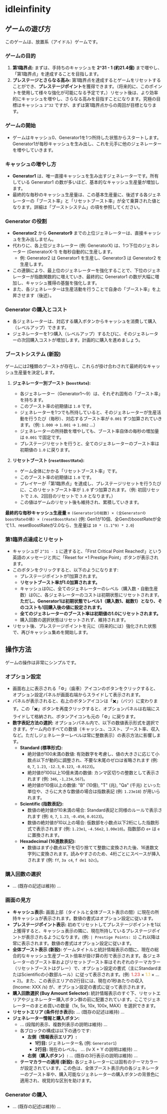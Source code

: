 # idleinfinity

## ゲームの遊び方

このゲームは、放置系（アイドル）ゲームです。

### ゲームの目的
1.  **第1臨界点:** まずは、手持ちのキャッシュを **2^31 - 1 (約21.4億)** まで増やし、「第1臨界点」を達成することを目指します。
2.  **プレステージとさらなる高み:** 第1臨界点を達成するとゲームをリセットすることができ、**プレステージポイント**を獲得できます。（将来的に、このポイントを使用して様々な強化が可能になる予定です。）リセット後は、より効率的にキャッシュを増やし、さらなる高みを目指すことになります。究極の目標はキャッシュ `2^32` ですが、まずは第1臨界点からの周回が目標となります。

### ゲームの開始
- ゲームはキャッシュ0、Generator1を1つ所持した状態からスタートします。Generator1が毎秒キャッシュを生み出し、これを元手に他のジェネレーターを増やしていきます。

### キャッシュの増やし方
- **Generator1** は、唯一直接キャッシュを生み出すジェネレーターです。所有している Generator1 の数が多いほど、基本的なキャッシュ生産量が増加します。
- 最終的な毎秒のキャッシュ生産量は、この基本生産量に、後述する各ジェネレーターの「ブースト率」と「リセットブースト率」が全て乗算された値となります。詳細は「ブーストシステム」の項を参照してください。

### Generator の役割
- **Generator2** から **Generator9** までの上位ジェネレーターは、直接キャッシュを生み出しません。
- 代わりに、各上位ジェネレーター (例: GeneratorX) は、1つ下位のジェネレーター (GeneratorX-1) を毎秒自動的に生産します。
  - 例: Generator2 は Generator1 を生産し、Generator3 は Generator2 を生産します。
- この連鎖により、最上位のジェネレーターを強化することで、下位のジェネレーターが指数関数的に増えていき、最終的に Generator1 の数が大幅に増加し、キャッシュ獲得の基盤を強化します。
- また、各ジェネレーターは生産活動を行うことで自身の「ブースト率」を上昇させます（後述）。

### Generator の購入とコスト
- 各ジェネレーターは、対応する購入ボタンからキャッシュを消費して購入（レベルアップ）できます。
- ジェネレーターを1つ購入（レベルアップ）するたびに、そのジェネレーターの次回購入コストが増加します。計画的に購入を進めましょう。

### ブーストシステム (新設)
ゲームには2種類のブーストが存在し、これらが掛け合わされて最終的なキャッシュ生産量を決定します。

1.  **ジェネレーター別ブースト (`boostRate`):**
    - 各ジェネレーター（Generator1～9）は、それぞれ固有の「ブースト率」を持ちます。
    - このブースト率の初期値は `1.0` です。
    - ジェネレーターを1つでも所持していると、そのジェネレーターが生産活動を行うたび（毎秒）、対応するブースト率が `0.001` ずつ加算されていきます。（例: `1.000` → `1.001` → `1.002` ...）
    - ジェネレーターの所持数を増やしても、ブースト率自体の毎秒の増加量は `0.001` で固定です。
    - プレステージリセットを行うと、全てのジェネレーターのブースト率は初期値の `1.0` に戻ります。

2.  **リセットブースト (`resetBoostRate`):**
    - ゲーム全体にかかる「リセットブースト率」です。
    - このブースト率の初期値は `1.0` です。
    - プレイヤーが「第1臨界点」を達成し、プレステージリセットを行うたびに、このリセットブースト率が `1.0` ずつ加算されます。（例: 初回リセットで `2.0`、2回目のリセットで `3.0` となります。）
    - この値はゲームのリセット後も維持され、累積していきます。

**最終的な毎秒キャッシュ生産量 =**
`(Generator1の総数) × (全GeneratorのboostRateの積) × (resetBoostRate)`
(例: Gen1が10個、全GenのboostRateが全て1.1、resetBoostRateが2.0なら、生産量は `10 * (1.1^9) * 2.0`)

### 第1臨界点達成とリセット
- キャッシュが `2^31 - 1` に達すると、「First Critical Point Reached!」という英語のメッセージと共に「Reset for +1 Prestige Point」ボタンが表示されます。
- このボタンをクリックすると、以下のようになります:
    - プレステージポイントが1加算されます。
    - **リセットブースト率が1.0加算されます。**
    - キャッシュは0に、全てのジェネレーターのレベル（購入数・自動生産数）は0に、各ジェネレーターのコストは初期状態にリセットされます。**ただし、Generator1は初期状態でレベル1（購入数1、総数1）となり、そのコストも1回購入後の値に設定されます。**
    - **全てのジェネレーターのブースト率は初期値の1.0にリセットされます。**
    - 購入回数の選択状態はリセットされず、維持されます。
- リセット後、プレステージポイントを元に（将来的には）強化された状態で、再びキャッシュ集めを開始します。

## 操作方法

ゲームの操作は非常にシンプルです。

### オプション設定
- 画面右上に表示される「⚙️」（歯車）アイコンのボタンをクリックすると、オプション設定パネルが画面右端からスライドして表示されます。
- パネルが表示されると、右上のボタンアイコンは「✖️」（バツ）に変わります。この「✖️」ボタンを再度クリックすると、オプションパネルは右端にスライドして格納され、ボタンアイコンも元の「⚙️」に戻ります。
- **数字表記方法の選択:** オプションパネル内で、以下の数値表示形式を選択できます。ゲーム内のすべての数値（キャッシュ、コスト、ブースト率、収入など。ただしジェネレーターレベルは常に整数表示）の表示方法に影響します。
    - **Standard (標準形式):**
        - 絶対値が100未満の数値: 有効数字を考慮し、値の大きさに応じて小数点以下が動的に調整され、不要な末尾のゼロは省略されます (例: `0`, `7`, `1.23`, `-12.3`, `0.123`, `-0.0123`)。
        - 絶対値が100以上10億未満の数値: カンマ区切りの整数として表示されます (例: `346`, `-1,234,567`)。
        - 絶対値が10億以上の数値: "B" (10億), "T" (兆), "Qa" (千兆) といった単位や、さらに大きな数値の場合は指数表記 (例: `1.23e18`) が用いられます。
    - **Scientific (指数表記):**
        - 数値の絶対値が10未満の場合: Standard表記と同様のルールで表示されます (例: `0`, `7`, `1.23`, `-0.456`, `0.0123`)。
        - 数値の絶対値が10以上の場合: 仮数部を小数点以下2桁にした指数形式で表示されます (例: `1.23e1`, `-4.56e2`, `1.00e10`)。指数部の `e+` は `e` に置換されます。
    - **Hexadecimal (16進数表記):**
        - 数値はまず小数点以下を切り捨てて整数に変換された後、16進数文字列に変換されます。読みやすさのため、4桁ごとにスペースが挿入されます (例: `ff`, `3a c4`, `f de1 b2c`)。

### 購入回数の選択
- ... (既存の記述は維持) ...

### 画面の見方
- **キャッシュ表示:** 画面上部（タイトルと全体ブースト表示の間）に現在の所持キャッシュが表示されます。数値の書式はオプション設定に従います。
- **プレステージポイント表示:** 初めてリセットしてプレステージポイントを1以上獲得すると、キャッシュ表示の隣に、現在所持しているプレステージポイントが表示されるようになります。(例: `| Prestige Points: 1`) これ以降は常に表示されます。数値の書式はオプション設定に従います。
- **全体ブースト表示 (新設):** ゲームタイトルと統計情報表示の間に、現在の総合的なキャッシュ生産ブースト倍率が掛け算の形で表示されます。各ジェネレーターのブースト率およびリセットブースト率はそれぞれのテーマカラー（リセットブーストはグレー）で、オプション設定の書式（主にStandardまたはScientificの小数部ルール）に従って表示されます。(例: <span style="color: #FF6B6B; font-weight: bold;">1.23</span> × <span style="color: #FFD166; font-weight: bold;">1.1</span> × ... × <span style="color: grey; font-weight: bold;">2</span>)。また、この表示エリアの2行目には、現在の1秒あたりの収入 (Income: XXX /s) が、オプション設定の書式に従って表示されます。
- **購入回数選択 (Buy Amount Selector):** 統計情報表示のすぐ下、リセットエリアやジェネレーター購入ボタン群の前に配置されています。ここでジェネレーターのまとめ買いの数量（1x, 5x, 10x, 100x, MAX）を選択できます。
- **リセットエリア (条件付き表示):** ... (既存の記述は維持) ...
- **ジェネレーター情報と購入ボタン:**
    - ... (段階的表示、複数列表示の説明は維持) ...
    - 各ブロックの構成は以下の通りです:
        - **左側（情報表示エリア）:**
            - **1行目:** ジェネレーター名 (例: `Generator1`)
            - **2行目:** 現在のレベル。 ... (lv X + Y の説明は維持) ...
        - **右側（購入ボタン）:** ... (既存の3行表示の説明は維持) ...
    - **テーマカラーの適用 (新設):** 各ジェネレーターには固有のテーマカラーが設定されています。この色は、全体ブースト表示内の各ジェネレーターのブースト率や、購入可能なジェネレーターの購入ボタンの背景色に適用され、視覚的な区別を助けます。

### Generator の購入
- ... (既存の記述は維持) ...
```
